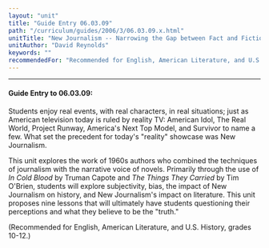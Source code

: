 ```yaml
---
layout: "unit"
title: "Guide Entry 06.03.09"
path: "/curriculum/guides/2006/3/06.03.09.x.html"
unitTitle: "New Journalism -- Narrowing the Gap between Fact and Fiction"
unitAuthor: "David Reynolds"
keywords: ""
recommendedFor: "Recommended for English, American Literature, and U.S. History, grades 10-12."
---
```

<body>
<hr/>
 <h4>
  Guide Entry to 06.03.09:
 </h4>
 <p>
  Students enjoy real events, with real characters, in real situations; just as American television today is ruled by reality TV: American Idol, The Real World, Project Runway, America's Next Top Model, and Survivor to name a few. What set the precedent for today's "reality" showcase was New Journalism.
 </p>
<p>
  This unit explores the work of 1960s authors who combined the techniques of journalism with the narrative voice of novels. Primarily through the use of
  <i>
   In Cold Blood
  </i>
  by Truman Capote and
  <i>
   The Things They Carried
  </i>
  by Tim O'Brien, students will explore subjectivity, bias, the impact of New Journalism on history, and New Journalism's impact on literature. This unit proposes nine lessons that will ultimately have students questioning their perceptions and what they believe to be the "truth."
 </p>
<p>
  (Recommended for English, American Literature, and U.S. History, grades 10-12.)
 </p>

</body>